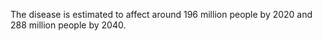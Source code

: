 The disease is estimated to affect around 196 million people by 2020 and 288 million people by 2040.